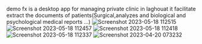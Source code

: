 demo fx is a desktop app for managing private clinic in laghouat it facilitate extract the documents of patients(Surgical,analyzes and biological and psychological medical reports ...)
 
![Screenshot 2023-05-18 112515](https://github.com/ZebdaYacine/demofx/assets/36519629/ae045356-8eb0-450f-81ab-51ada71a2e67)
![Screenshot 2023-05-18 112457](https://github.com/ZebdaYacine/demofx/assets/36519629/cb19683c-f51e-4672-bcd8-66e24717cf64)
![Screenshot 2023-05-18 112418](https://github.com/ZebdaYacine/demofx/assets/36519629/9b04faf2-a881-47c9-a4d1-07f2c04b1005)
![Screenshot 2023-05-18 112337](https://github.com/ZebdaYacine/demofx/assets/36519629/efe54ea2-8b97-414f-be5b-2917c1f01e9f)
![Screenshot 2023-04-20 073232](https://github.com/ZebdaYacine/demofx/assets/36519629/b466f2c1-2780-4473-a5b0-fff4c7b4ec3f)

